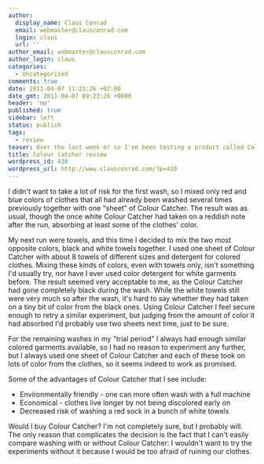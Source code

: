 ```yaml
---
author:
  display_name: Claus Conrad
  email: webmaster@clausconrad.com
  login: claus
  url: ''
author_email: webmaster@clausconrad.com
author_login: claus
categories:
  - Uncategorized
comments: true
date: 2011-04-07 11:23:26 +02:00
date_gmt: 2011-04-07 09:23:26 +0000
header: 'no'
published: true
sidebar: left
status: publish
tags:
  - review
teaser: Over the last week or so I've been testing a product called Colour Catcher that promises to reduce or even eliminate the risk of discolored clothes, increasing the lifetime of ones garments and allowing one to wash more different clothes at the same time.
title: Colour Catcher review
wordpress_id: 410
wordpress_url: http://www.clausconrad.com/?p=410
---
```

I didn't want to take a lot of risk for the first wash, so I mixed only red and blue colors of clothes that all had already been washed several times previously together with one "sheet" of Colour Catcher. The result was as usual, though the once white Colour Catcher had taken on a reddish note after the run, absorbing at least some of the clothes' color.

My next run were towels, and this time I decided to mix the two most opposite colors, black and white towels together. I used one sheet of Colour Catcher with about 8 towels of different sizes and detergent for colored clothes. Mixing these kinds of colors, even with towels only, isn't something I'd usually try, nor have I ever used color detergent for white garments before. The result seemed very acceptable to me, as the Colour Catcher had gone completely black during the wash. While the white towels still were very much so after the wash, it's hard to say whether they had taken on a tiny bit of color from the black ones. Using Colour Catcher I feel secure enough to retry a similar experiment, but judging from the amount of color it had absorbed I'd probably use two sheets next time, just to be sure.

For the remaining washes in my "trial period" I always had enough similar colored garments available, so I had no reason to experiment any further, but I always used one sheet of Colour Catcher and each of these took on lots of color from the clothes, so it seems indeed to work as promised.

Some of the advantages of Colour Catcher that I see include:

*   Environmentally friendly - one can more often wash with a full machine
*   Economical - clothes live longer by not being discolored early on
*   Decreased risk of washing a red sock in a bunch of white towels

Would I buy Colour Catcher? I'm not completely sure, but I probably will. The only reason that complicates the decision is the fact that I can't easily compare washing with or without Colour Catcher: I wouldn't want to try the experiments without it because I would be too afraid of ruining our clothes.
